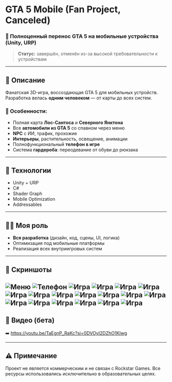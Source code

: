 # GTA 5 Mobile (Fan Project, Canceled)

### 📱 Полноценный перенос GTA 5 на мобильные устройства (Unity, URP)

> **Статус:** завершён, отменён из-за высокой требовательности к устройствам

---

## 📌 Описание

Фанатская 3D-игра, воссоздающая GTA 5 для мобильных устройств.  
Разработка велась **одним человеком** — от карты до всех систем.

### 🧩 Особенности:
- Полная карта **Лос-Сантоса** и **Северного Янктона**
- Все **автомобили из GTA 5** со спавном через меню
- **NPC** с ИИ, трафик, прохожие
- **Интерьеры**, растительность, освещение, анимации
- Полнофункциональный **телефон в игре**
- Система **гардероба**: переодевание от обуви до рюкзака

---

## 🔧 Технологии

- Unity + URP
- C#
- Shader Graph
- Mobile Optimization
- Addressables

---

## 🧑‍💻 Моя роль

- **Вся разработка** (дизайн, код, сцены, UI, логика)
- Оптимизация под мобильные платформы
- Реализация всех внутриигровых систем

---

## 📸 Скриншоты

![Меню](media/menu.jpg)
![Телефон](media/phone.jpg)
![Игра](media/game1.jpg)
![Игра](media/game2.jpg)
![Игра](media/game3.jpg)
![Игра](media/game4.jpg)
![Игра](media/game5.jpg)
![Игра](media/game6.jpg)
![Игра](media/game7.jpg)
![Игра](media/game8.jpg)
![Игра](media/game9.jpg)
![Игра](media/game10.jpg)
![Игра](media/game11.jpg)
![Игра](media/game12.jpg)
![Игра](media/game13.jpg)
![Игра](media/game14.jpg)
![Игра](media/game15.jpg)
![Игра](media/game16.jpg)
![Игра](media/game17.jpg)
---

## 🎥 Видео (бета)

➡️ https://youtu.be/TaEgnP_RaKc?si=0DVOyI2DZhO1KIwg

---

## ⚠️ Примечание

Проект не является коммерческим и не связан с Rockstar Games. Все ресурсы использовались исключительно в образовательных целях.
